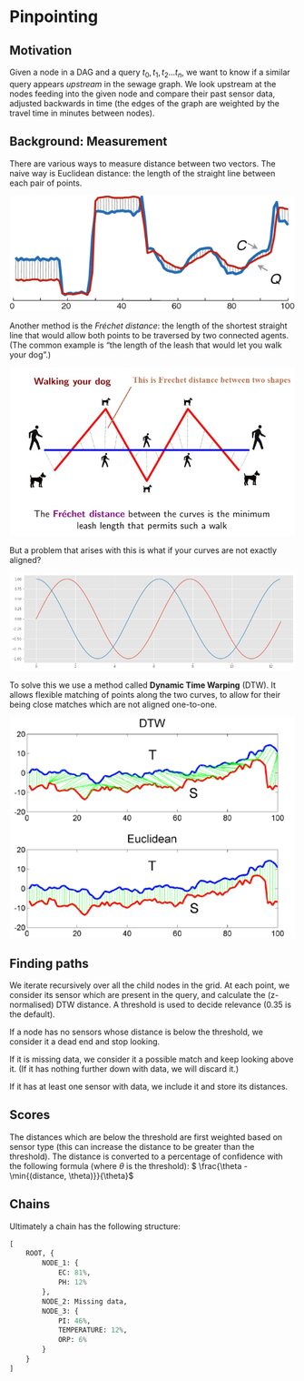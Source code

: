 # Pinpointing

## Motivation

Given a node in a DAG and a query $t_0, t_1, t_2...t_n$, we want to know if a similar query appears *upstream* in the sewage graph. We look upstream at the nodes feeding into the given node and compare their past sensor data, adjusted backwards in time (the edges of the graph are weighted by the travel time in minutes between nodes).

## Background: Measurement

There are various ways to measure distance between two vectors. The naive way is Euclidean distance: the length of the straight line between each pair of points.

![img](eucl.png)

Another method is the *Fréchet distance*: the length of the shortest straight line that would allow both points to be traversed by two connected agents. (The common example is &ldquo;the length of the leash that would let you walk your dog&rdquo;.)

![img](frechet.png)

But a problem that arises with this is what if your curves are not exactly aligned?

![img](sin_cos.png)

To solve this we use a method called **Dynamic Time Warping** (DTW). It allows flexible matching of points along the two curves, to allow for their being close matches which are not aligned one-to-one.

![img](dtw.png)

## Finding paths

We iterate recursively over all the child nodes in the grid. At each point, we consider its sensor which are present in the query, and calculate the (z-normalised) DTW distance. A threshold is used to decide relevance (0.35 is the default). 

If a node has no sensors whose distance is below the threshold, we consider it a dead end and stop looking.

If it is missing data, we consider it a possible match and keep looking above it. (If it has nothing further down with data, we will discard it.)

If it has at least one sensor with data, we include it and store its distances.

## Scores

The distances which are below the threshold are first weighted based on sensor type (this can increase the distance to be greater than the threshold). The distance is converted to a percentage of confidence with the following formula (where $\theta$ is the threshold): $ \frac{\theta - \min{(distance, \theta)}}{\theta}$

## Chains

Ultimately a chain has the following structure:

```python
[
    ROOT, {
        NODE_1: {
            EC: 81%,
            PH: 12%
        },
        NODE_2: Missing data,
        NODE_3: {
            PI: 46%,
            TEMPERATURE: 12%,
            ORP: 6%
        }
    }
]
```


